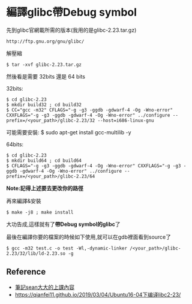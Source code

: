 # 編譯glibc帶Debug symbol


先到glibc官網載所需的版本(我用的是glibc-2.23.tar.gz)

    http://ftp.gnu.org/gnu/glibc/

解壓縮

    $ tar -xvf glibc-2.23.tar.gz

然後看是需要 32bits 還是 64 bits

32bits:

    $ cd glibc-2.23
    $ mkdir build32 ; cd build32
    $ CC="gcc -m32" CFLAGS="-g -g3 -ggdb -gdwarf-4 -Og -Wno-error" CXXFLAGS="-g -g3 -ggdb -gdwarf-4 -Og -Wno-error" ../configure --prefix=/<your_path>/glibc-2.23/32 --host=i686-linux-gnu

可能需要安裝:
    $ sudo apt-get install gcc-multilib -y

64bits:

    $ cd glibc-2.23
    $ mkdir build64 ; cd build64
    $ CFLAGS="-g -g3 -ggdb -gdwarf-4 -Og -Wno-error" CXXFLAGS="-g -g3 -ggdb -gdwarf-4 -Og -Wno-error" ../configure --prefix=/<your_path>/glibc-2.23/64
    

**Note:記得上述要去更改你的路徑**

再來編譯&安裝
    
    $ make -j8 ; make install

大功告成,這樣就有了**帶Debug symbol的glibc**了


最後在編譯你要的檔案的時候如下使用,就可以在gdb裡面看到source了

    $ gcc -m32 test.c -o test -Wl,-dynamic-linker /<your_path>/glibc-2.23/32/lib/ld-2.23.so -g 
    

## Reference
    
* [筆記sean大大的上課內容](https://www.youtube.com/watch?v=wsIvqd9YqTI)
* https://qianfei11.github.io/2019/03/04/Ubuntu16-04下编译libc2-23/
